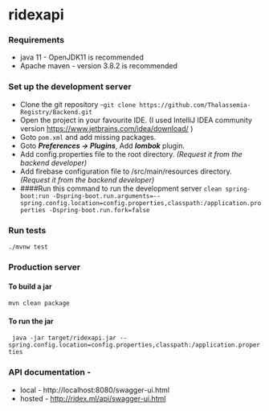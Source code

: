 # ridexapi

### Requirements
* java 11 - OpenJDK11 is recommended
* Apache maven - version 3.8.2 is recommended

### Set up the development server
* Clone the git repository -`git clone https://github.com/Thalassemia-Registry/Backend.git`
* Open the project in your favourite IDE. (I used IntelliJ IDEA community version https://www.jetbrains.com/idea/download/ )
* Goto `pom.xml` and add missing packages.
* Goto _**Preferences -> Plugins**_, Add **_lombok_** plugin.
* Add config.properties file to the root directory. _(Request it from the backend developer)_
* Add firebase configuration file to /src/main/resources directory. _(Request it from the backend developer)_
* ####Run this command to run the development server
`clean spring-boot:run -Dspring-boot.run.arguments=--spring.config.location=config.properties,classpath:/application.properties -Dspring-boot.run.fork=false`

### Run tests
`./mvnw test`

### Production server
#### To build a jar
`mvn clean package`
#### To run the jar
` java -jar target/ridexapi.jar --spring.config.location=config.properties,classpath:/application.properties`

### API documentation - 
* local - http://localhost:8080/swagger-ui.html
* hosted - http://ridex.ml/api/swagger-ui.html
